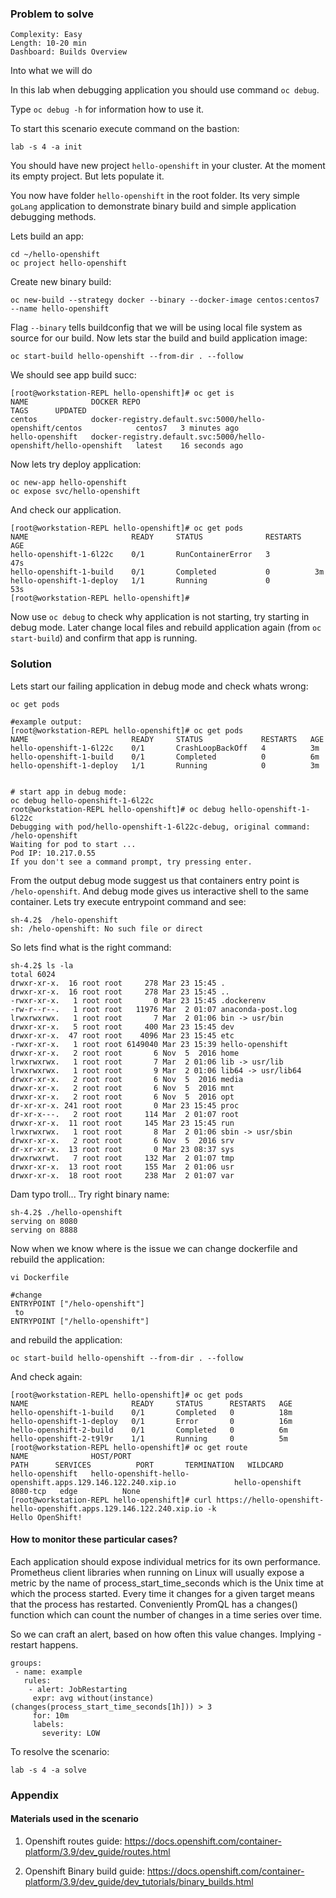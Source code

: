 ### Problem to solve

```
Complexity: Easy
Length: 10-20 min
Dashboard: Builds Overview
```

Into what we will do

In this lab when debugging application you should use command `oc debug`. 

Type `oc debug -h` for information how to use it.

To start this scenario execute command on the bastion:
```
lab -s 4 -a init
```

You should have new project `hello-openshift` in your cluster. At the moment its empty project. But lets populate it. 

You now have folder `hello-openshift` in the root folder. Its very simple `goLang` application to demonstrate binary build and simple application debugging methods. 

Lets build an app:
```
cd ~/hello-openshift
oc project hello-openshift
```

Create new binary build:
```
oc new-build --strategy docker --binary --docker-image centos:centos7 --name hello-openshift
```

Flag `--binary` tells buildconfig that we will be using local file system as source for our build. Now lets star the build and build application image:
```
oc start-build hello-openshift --from-dir . --follow
```

We should see app build succ: 
```
[root@workstation-REPL hello-openshift]# oc get is
NAME              DOCKER REPO                                                        TAGS      UPDATED
centos            docker-registry.default.svc:5000/hello-openshift/centos            centos7   3 minutes ago
hello-openshift   docker-registry.default.svc:5000/hello-openshift/hello-openshift   latest    16 seconds ago
```

Now lets try deploy application:
```
oc new-app hello-openshift
oc expose svc/hello-openshift
```

And check our application. 
```
[root@workstation-REPL hello-openshift]# oc get pods
NAME                       READY     STATUS              RESTARTS   AGE
hello-openshift-1-6l22c    0/1       RunContainerError   3          47s
hello-openshift-1-build    0/1       Completed           0          3m
hello-openshift-1-deploy   1/1       Running             0          53s
[root@workstation-REPL hello-openshift]# 
```

Now use `oc debug` to check why application is not starting, try starting in debug mode. Later change local files and rebuild application again (from `oc start-build`) and confirm that app is running.

### Solution

Lets start our failing application in debug mode and check whats wrong:
```
oc get pods

#example output:
[root@workstation-REPL hello-openshift]# oc get pods
NAME                       READY     STATUS             RESTARTS   AGE
hello-openshift-1-6l22c    0/1       CrashLoopBackOff   4          3m
hello-openshift-1-build    0/1       Completed          0          6m
hello-openshift-1-deploy   1/1       Running            0          3m


# start app in debug mode:
oc debug hello-openshift-1-6l22c
root@workstation-REPL hello-openshift]# oc debug hello-openshift-1-6l22c
Debugging with pod/hello-openshift-1-6l22c-debug, original command: /helo-openshift
Waiting for pod to start ...
Pod IP: 10.217.0.55
If you don't see a command prompt, try pressing enter.
```

From the output debug mode suggest us that containers entry point is `/helo-openshift`.
And debug mode gives us interactive shell to the same container. Lets try execute entrypoint command and see:
```
sh-4.2$  /helo-openshift
sh: /helo-openshift: No such file or direct
```

So lets find what is the right command:
```
sh-4.2$ ls -la
total 6024
drwxr-xr-x.  16 root root     278 Mar 23 15:45 .
drwxr-xr-x.  16 root root     278 Mar 23 15:45 ..
-rwxr-xr-x.   1 root root       0 Mar 23 15:45 .dockerenv
-rw-r--r--.   1 root root   11976 Mar  2 01:07 anaconda-post.log
lrwxrwxrwx.   1 root root       7 Mar  2 01:06 bin -> usr/bin
drwxr-xr-x.   5 root root     400 Mar 23 15:45 dev
drwxr-xr-x.  47 root root    4096 Mar 23 15:45 etc
-rwxr-xr-x.   1 root root 6149040 Mar 23 15:39 hello-openshift
drwxr-xr-x.   2 root root       6 Nov  5  2016 home
lrwxrwxrwx.   1 root root       7 Mar  2 01:06 lib -> usr/lib
lrwxrwxrwx.   1 root root       9 Mar  2 01:06 lib64 -> usr/lib64
drwxr-xr-x.   2 root root       6 Nov  5  2016 media
drwxr-xr-x.   2 root root       6 Nov  5  2016 mnt
drwxr-xr-x.   2 root root       6 Nov  5  2016 opt
dr-xr-xr-x. 241 root root       0 Mar 23 15:45 proc
dr-xr-x---.   2 root root     114 Mar  2 01:07 root
drwxr-xr-x.  11 root root     145 Mar 23 15:45 run
lrwxrwxrwx.   1 root root       8 Mar  2 01:06 sbin -> usr/sbin
drwxr-xr-x.   2 root root       6 Nov  5  2016 srv
dr-xr-xr-x.  13 root root       0 Mar 23 08:37 sys
drwxrwxrwt.   7 root root     132 Mar  2 01:07 tmp
drwxr-xr-x.  13 root root     155 Mar  2 01:06 usr
drwxr-xr-x.  18 root root     238 Mar  2 01:07 var
```

Dam typo troll... Try right binary name:
```
sh-4.2$ ./hello-openshift 
serving on 8080
serving on 8888
```

Now when we know where is the issue we can change dockerfile and rebuild the application:
```
vi Dockerfile

#change 
ENTRYPOINT ["/helo-openshift"]
 to
ENTRYPOINT ["/hello-openshift"]
```

and rebuild the application:
```
oc start-build hello-openshift --from-dir . --follow
```

And check again:
```
[root@workstation-REPL hello-openshift]# oc get pods
NAME                       READY     STATUS      RESTARTS   AGE
hello-openshift-1-build    0/1       Completed   0          18m
hello-openshift-1-deploy   0/1       Error       0          16m
hello-openshift-2-build    0/1       Completed   0          6m
hello-openshift-2-t9l9r    1/1       Running     0          5m
[root@workstation-REPL hello-openshift]# oc get route
NAME              HOST/PORT                                                     PATH      SERVICES          PORT       TERMINATION   WILDCARD
hello-openshift   hello-openshift-hello-openshift.apps.129.146.122.240.xip.io             hello-openshift   8080-tcp   edge          None
[root@workstation-REPL hello-openshift]# curl https://hello-openshift-hello-openshift.apps.129.146.122.240.xip.io -k
Hello OpenShift!
```

#### How to monitor these particular cases?

Each application should expose individual metrics for its own performance.  Prometheus client libraries when running on Linux will usually expose a metric by the name of process_start_time_seconds which is the Unix time at which the process started. Every time it changes for a given target means that the process has restarted. Conveniently PromQL has a changes() function which can count the number of changes in a time series over time.

So we can craft an alert, based on how often this value changes. Implying - restart happens.

```
groups:
 - name: example
   rules:
    - alert: JobRestarting
     expr: avg without(instance)(changes(process_start_time_seconds[1h])) > 3 
     for: 10m
     labels:
       severity: LOW
```

To resolve the scenario:
```
lab -s 4 -a solve
```

### Appendix

#### Materials used in the scenario

1. Openshift routes guide:
https://docs.openshift.com/container-platform/3.9/dev_guide/routes.html

2. Openshift Binary build guide:
https://docs.openshift.com/container-platform/3.9/dev_guide/dev_tutorials/binary_builds.html